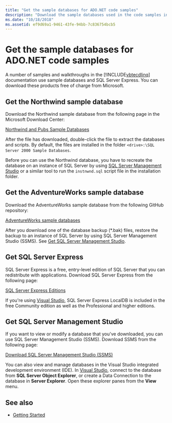 ```yaml
---
title: "Get the sample databases for ADO.NET code samples"
description: "Download the sample databases used in the code samples in the ADO.NET documentation, as well as SQL Server and management tools"
ms.date: "10/18/2018"
ms.assetid: ef9d69a1-9461-43fe-94bb-7c836754bcb5
---
```

# Get the sample databases for ADO.NET code samples

A number of samples and walkthroughs in the [!INCLUDE[vbtecdlinq](../../../../../../includes/vbtecdlinq-md.md)] documentation use sample databases and SQL Server Express. You can download these products free of charge from Microsoft.

## Get the Northwind sample database

Download the Northwind sample database from the following page in the Microsoft Download Center:

[Northwind and Pubs Sample Databases](https://go.microsoft.com/fwlink?linkid=64296)

After the file has downloaded, double-click the file to extract the databases and scripts. By default, the files are installed in the folder `<drive>:\SQL Server 2000 Sample Databases`.

Before you can use the Northwind database, you have to recreate the database on an instance of SQL Server by using [SQL Server Management Studio](#get_ssms) or a similar tool to run the `instnwnd.sql` script file in the installation folder.

## Get the AdventureWorks sample database

Download the AdventureWorks sample database from the following GitHub repository:

[AdventureWorks sample databases](https://github.com/Microsoft/sql-server-samples/releases/tag/adventureworks)

After you download one of the database backup (\*.bak) files, restore the backup to an instance of SQL Server by using SQL Server Management Studio (SSMS). See [Get SQL Server Management Studio](#get_ssms).

## <a name="get_sql"></a> Get SQL Server Express

SQL Server Express is a free, entry-level edition of SQL Server that you can redistribute with applications. Download SQL Server Express from the following page:
  
[SQL Server Express Editions](https://www.microsoft.com/sql-server/sql-server-editions-express)

If you're using [Visual Studio](https://www.visualstudio.com/downloads/?utm_medium=microsoft&utm_source=docs.microsoft.com&utm_campaign=button+cta&utm_content=download+vs2017), SQL Server Express LocalDB is included in the free Community edition as well as the Professional and higher editions.  

## <a name="get_ssms"></a> Get SQL Server Management Studio
If you want to view or modify a database that you've downloaded, you can use SQL Server Management Studio (SSMS). Download SSMS from the following page:

[Download SQL Server Management Studio (SSMS)](/sql/ssms/download-sql-server-management-studio-ssms) 

You can also view and manage databases in the Visual Studio integrated development environment (IDE). In [Visual Studio](https://www.visualstudio.com/downloads/?utm_medium=microsoft&utm_source=docs.microsoft.com&utm_campaign=button+cta&utm_content=download+vs2017), connect to the database from **SQL Server Object Explorer**, or create a Data Connection to the database in **Server Explorer**. Open these explorer panes from the **View** menu.
  
## See also

- [Getting Started](../../../../../../docs/framework/data/adonet/sql/linq/getting-started.md)
